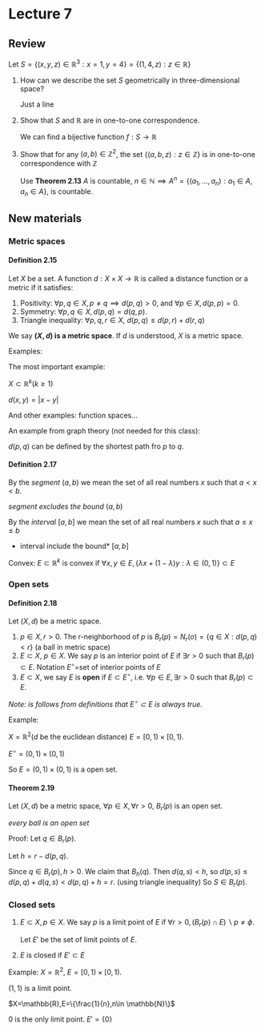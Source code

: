 # Lecture 7

## Review

Let $S=\{(x,y,z)\in \mathbb{R}^3:x=1,y=4\}=\{(1,4,z):z\in\mathbb{R}\}$

1. How can we describe the set $S$ geometrically in three-dimensional space?

   Just a line
2. Show that $S$ and $\mathbb{R}$ are in one-to-one correspondence.

    We can find a bijective function $f:S\to \mathbb{R}$
3. Show that for any $(a,b)\in\mathbb{Z}^2$, the set $\{(a,b,z):z\in\mathbb{Z}\}$ is in one-to-one correspondence with $\mathbb{Z}$

    Use **Theorem 2.13** $A$ is countable, $n\in \mathbb{N} \implies A^n=\{(a_{1},...,a_{n}):a_1\in A, a_n\in A\}$, is countable.

## New materials

### Metric spaces

#### Definition 2.15

Let $X$ be a set. A function $d:X\times X\to \mathbb{R}$ is called a distance function or a metric if it satisfies:

1. Positivity: $\forall p,q\in X,p\neq q\implies d(p,q)>0$, and $\forall p\in X,d(p,p)=0$.
2. Symmetry: $\forall p,q\in X, d(p,q)=d(q,p)$.
3. Triangle inequality: $\forall p,q,r\in X$, $d(p,q)\leq d(p,r)+d(r,q)$

We say **$(X,d)$ is a metric space**. If $d$ is understood, $X$ is a metric space.

Examples:

The most important example:

$X\subset \mathbb{R}^k(k\geq 1)$

$d(x,y)=|x-y|$

And other examples: function spaces...

An example from graph theory (not needed for this class):

$d(p,q)$ can be defined by the shortest path fro $p$ to $q$.

#### Definition 2.17

By the *segment* $(a,b)$ we mean the set of all real numbers $x$ such that $a<x<b$.

*segment excludes the bound* $(a,b)$

By the *interval* $[a,b]$ we mean the set of all real numbers $x$ such that $a\leq x\leq b$

* interval include the bound* $[a,b]$

Convex: $E\subset \mathbb{R}^k$ is convex if $\forall x,y\in E,\{\lambda x+(1-\lambda)y:\lambda\in (0,1)\}\subset E$

### Open sets

#### Definition 2.18

Let $(X,d)$ be a metric space.

1. $p\in X,r>0$. The r-neighborhood of $p$ is $B_r(p)=N_r(o)=\{q\in X: d(p,q)<r\}$ (a ball in metric space)
2. $E\subset X$, $p\in X$. We say $p$ is an interior point of $E$ if $\exists r>0$ such that $B_r(p)\subset E$. Notation $E^{\circ}=$set of interior points of $E$
3. $E\subset X$, we say $E$ is **open** if $E\subset E^{\circ}$, i.e. $\forall p\in E, \exists r>0$ such that $B_r(p)\subset E$.

*Note: is follows from definitions that $E^{\circ}\subset E$ is always true.*

Example:

$X=\mathbb{R}^2$($d$ be the euclidean distance) $E=[0,1)\times [0,1)$.

$E^{\circ}=(0,1)\times (0,1)$

So $E=(0,1)\times (0,1)$ is a open set.

#### Theorem 2.19

Let $(X,d)$ be  a metric space, $\forall p\in X,\forall r>0$, $B_r(p)$ is an open set.

*every ball is an open set*

Proof: Let $q\in B_r(p)$.

Let $h=r-d(p,q)$.

Since $q\in B_r(p),h>0$. We claim that $B_h(q)$. Then $d(q,s)<h$, so $d(p,s)\leq d(p,q)+d(q,s)<d(p,q)+h=r$. (using triangle inequality) So $S\in B_r(p)$.

### Closed sets

1. $E\subset X,p\in X$. We say $p$ is a limit point of $E$ if $\forall r>0, (B_r(p)\cap E)\backslash {p}\neq \phi$.

    Let $E'$ be the set of limit points of $E$.

2. $E$ is closed if $E'\subset E$

Example: $X=\mathbb{R}^2$, $E=[0,1)\times [0,1)$.

$(1,1)$ is a limit point.

$X=\mathbb{R},E=\{\frac{1}{n},n\in \mathbb{N}\}$

$0$ is the only limit point. $E'=\{0\}$
